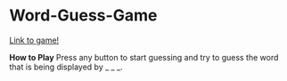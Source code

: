 # Word-Guess-Game
[Link to game!](https://kbub27.github.io/Word-Guess-Game/)

**How to Play**
Press any button to start guessing and try to guess the word that is being displayed by _ _ _.

